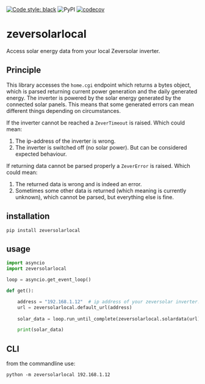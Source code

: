 [![Code style: black](https://img.shields.io/badge/code%20style-black-000000.svg)](https://github.com/psf/black)
![PyPI](https://img.shields.io/pypi/v/zeversolarlocal)
[![codecov](https://codecov.io/gh/sander76/zeversolarlocal/branch/master/graph/badge.svg?token=FED6T168H0)](https://codecov.io/gh/sander76/zeversolarlocal)

# zeversolarlocal

Access solar energy data from your local Zeversolar inverter.

## Principle

This library accesses the `home.cgi` endpoint which returns a bytes object, which is parsed returning current power generation and the daily generated energy.
The inverter is powered by the solar energy generated by the connected solar panels.
This means that some generated errors can mean different things depending on circumstances.

If the inverter cannot be reached a `ZeverTimeout` is raised. Which could mean:

1. The ip-address of the inverter is wrong.
2. The inverter is switched off (no solar power). But can be considered expected behaviour.

If returning data cannot be parsed properly a `ZeverError` is raised. Which could mean:

1. The returned data is wrong and is indeed an error.
1. Sometimes some other data is returned (which meaning is currently unknown), which cannot be parsed, but everything else is fine.

## installation

`pip install zeversolarlocal`

## usage

```python
import asyncio
import zeversolarlocal

loop = asyncio.get_event_loop()

def get():

    address = "192.168.1.12"  # ip address of your zeversolar inverter.
    url = zeversolarlocal.default_url(address)
    
    solar_data = loop.run_until_complete(zeversolarlocal.solardata(url))

    print(solar_data)

```

## CLI

from the commandline use:

`python -m zeversolarlocal 192.168.1.12`
